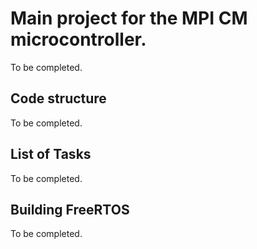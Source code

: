 # Main project for the MPI CM microcontroller.


To be completed.

## Code structure

To be completed.

## List of Tasks

To be completed.

## Building FreeRTOS

To be completed.